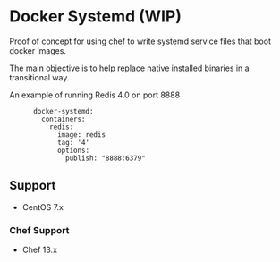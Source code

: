 # Docker Systemd (WIP)

Proof of concept for using chef to write systemd service files that boot docker images.

The main objective is to help replace native installed binaries in a transitional way.

An example of running Redis 4.0 on port 8888

```
      docker-systemd:
        containers:
          redis:
            image: redis
            tag: '4'
            options:
              publish: "8888:6379"
```

## Support

- CentOS 7.x

### Chef Support

- Chef 13.x
